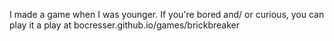I made a game when I was younger. If you're bored and/ or curious, you can play it a play at bocresser.github.io/games/brickbreaker
